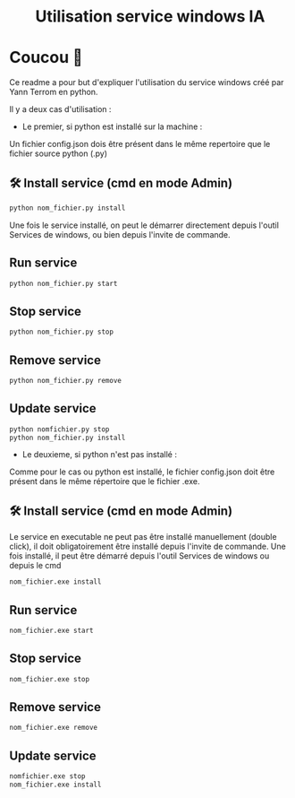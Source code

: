 


# <p align="center">Utilisation service windows IA</p>
  
# Coucou 👋

Ce readme a pour but d'expliquer l'utilisation du service windows créé par Yann Terrom en python.

Il y a deux cas d'utilisation :

- Le premier, si python est installé sur la machine :

Un fichier config.json dois être présent dans le même repertoire que le fichier source python (.py)

## 🛠️ Install service (cmd en mode Admin)
```bash
python nom_fichier.py install 
```
Une fois le service installé, on peut le démarrer directement depuis l'outil Services de windows, ou bien depuis l'invite de commande.


##  Run service
```bash
python nom_fichier.py start
```
##  Stop service
```bash
python nom_fichier.py stop
```
##  Remove service
```bash
python nom_fichier.py remove
```
##  Update service
```bash
python nomfichier.py stop
python nom_fichier.py install
```
        
- Le deuxieme, si python n'est pas installé :

Comme pour le cas ou python est installé, le fichier config.json doit être présent dans le même répertoire que le fichier .exe.

## 🛠️ Install service (cmd en mode Admin)
Le service en executable ne peut pas être installé manuellement (double click), il doit obligatoirement être installé depuis l'invite de commande. Une fois installé, il peut être démarré depuis l'outil Services de windows ou depuis le cmd
```bash
nom_fichier.exe install 
```

##  Run service
```bash
nom_fichier.exe start
```
##  Stop service
```bash
nom_fichier.exe stop
```
##  Remove service
```bash
nom_fichier.exe remove
```
##  Update service
```bash
nomfichier.exe stop
nom_fichier.exe install
```
    
